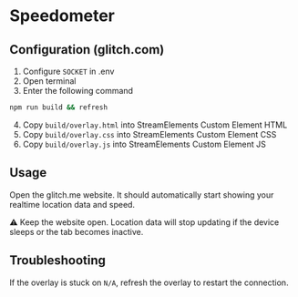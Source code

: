# Speedometer

## Configuration (glitch.com)
1. Configure `SOCKET` in .env
2. Open terminal
3. Enter the following command
```sh
npm run build && refresh
```
4. Copy `build/overlay.html` into StreamElements Custom Element HTML
5. Copy `build/overlay.css` into StreamElements Custom Element CSS
6. Copy `build/overlay.js` into StreamElements Custom Element JS

## Usage
Open the glitch.me website. 
It should automatically start showing your realtime location data and speed.

⚠ Keep the website open.
Location data will stop updating if the device sleeps or the tab becomes inactive.

## Troubleshooting
If the overlay is stuck on `N/A`, refresh the overlay to restart the connection.
